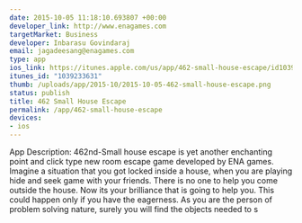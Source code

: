```yaml
--- 
date: 2015-10-05 11:18:10.693807 +00:00
developer_link: http://www.enagames.com
targetMarket: Business
developer: Inbarasu Govindaraj
email: jagadeesang@enagames.com
type: app
ios_link: https://itunes.apple.com/us/app/462-small-house-escape/id1039233631?mt=8
itunes_id: "1039233631"
thumb: /uploads/app/2015-10/2015-10-05-462-small-house-escape.png
status: publish
title: 462 Small House Escape
permalink: /app/462-small-house-escape
devices: 
- ios
---
```


App Description:
    462nd-Small house escape is yet another enchanting point and click type new room escape game developed by ENA games. Imagine a situation that you got locked inside a house, when you are playing hide and seek game with your friends. There is no one to help you come outside the house. Now its your brilliance that is going to help you. This could happen only if you have the eagerness. As you are the person of problem solving nature, surely you will find the objects needed to s
